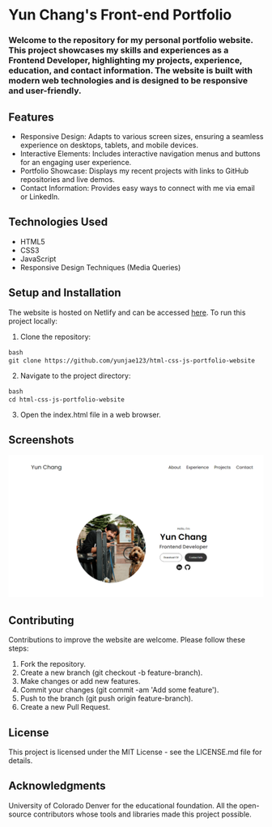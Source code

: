 # Yun Chang's Front-end Portfolio

### Welcome to the repository for my personal portfolio website. This project showcases my skills and experiences as a Frontend Developer, highlighting my projects, experience, education, and contact information. The website is built with modern web technologies and is designed to be responsive and user-friendly.

## Features
* Responsive Design: Adapts to various screen sizes, ensuring a seamless experience on desktops, tablets, and mobile devices.
* Interactive Elements: Includes interactive navigation menus and buttons for an engaging user experience.
* Portfolio Showcase: Displays my recent projects with links to GitHub repositories and live demos.
* Contact Information: Provides easy ways to connect with me via email or LinkedIn.

## Technologies Used
* HTML5
* CSS3
* JavaScript
* Responsive Design Techniques (Media Queries)

## Setup and Installation
The website is hosted on Netlify and can be accessed [here](https://jolly-phoenix-36c0bc.netlify.app/). To run this project locally:

1. Clone the repository:
```
bash
git clone https://github.com/yunjae123/html-css-js-portfolio-website
```

2. Navigate to the project directory:
```
bash
cd html-css-js-portfolio-website
```
3. Open the index.html file in a web browser.

## Screenshots

![The screenshot of the first page](assets/screenshots/1.png)

## Contributing
Contributions to improve the website are welcome. Please follow these steps:

1. Fork the repository.
2. Create a new branch (git checkout -b feature-branch).
3. Make changes or add new features.
4. Commit your changes (git commit -am 'Add some feature').
5. Push to the branch (git push origin feature-branch).
6. Create a new Pull Request.

## License
This project is licensed under the MIT License - see the LICENSE.md file for details.

## Acknowledgments
University of Colorado Denver for the educational foundation.
All the open-source contributors whose tools and libraries made this project possible.
